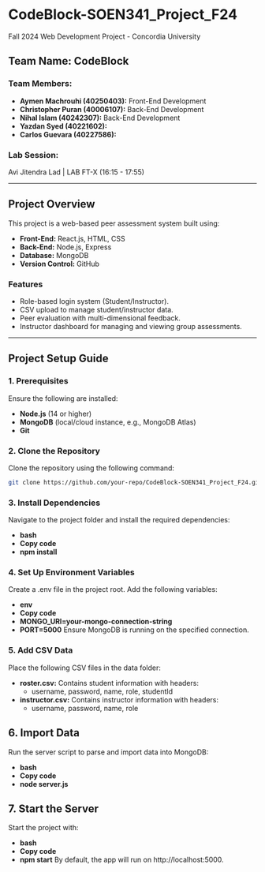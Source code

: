 # CodeBlock-SOEN341_Project_F24
Fall 2024 Web Development Project - Concordia University

## Team Name: CodeBlock

### Team Members:
- **Aymen Machrouhi (40250403):** Front-End Development
- **Christopher Puran (40006107):** Back-End Development
- **Nihal Islam (40242307):** Back-End Development
- **Yazdan Syed (40221602):** 
- **Carlos Guevara (40227586):** 

### Lab Session:
Avi Jitendra Lad | LAB FT-X (16:15 - 17:55)

---

## **Project Overview**

This project is a web-based peer assessment system built using:
- **Front-End:** React.js, HTML, CSS
- **Back-End:** Node.js, Express
- **Database:** MongoDB
- **Version Control:** GitHub

### **Features**
- Role-based login system (Student/Instructor).
- CSV upload to manage student/instructor data.
- Peer evaluation with multi-dimensional feedback.
- Instructor dashboard for managing and viewing group assessments.

---

## **Project Setup Guide**

### **1. Prerequisites**
Ensure the following are installed:
- **Node.js** (14 or higher)
- **MongoDB** (local/cloud instance, e.g., MongoDB Atlas)
- **Git**

### **2. Clone the Repository**
Clone the repository using the following command:
```bash
git clone https://github.com/your-repo/CodeBlock-SOEN341_Project_F24.git
```

### **3. Install Dependencies**
Navigate to the project folder and install the required dependencies:
- **bash**
- **Copy code**
- **npm install**

### **4. Set Up Environment Variables**
Create a .env file in the project root.
Add the following variables:
- **env**
- **Copy code**
- **MONGO_URI=your-mongo-connection-string**
- **PORT=5000**
Ensure MongoDB is running on the specified connection.

### **5. Add CSV Data**
Place the following CSV files in the data folder:
- **roster.csv:** Contains student information with headers:
    - username, password, name, role, studentId
- **instructor.csv:** Contains instructor information with headers:
    - username, password, name, role

## **6. Import Data**
Run the server script to parse and import data into MongoDB:
- **bash**
- **Copy code**
- **node server.js**

## **7. Start the Server**
Start the project with:
- **bash**
- **Copy code**
- **npm start**
By default, the app will run on http://localhost:5000.
